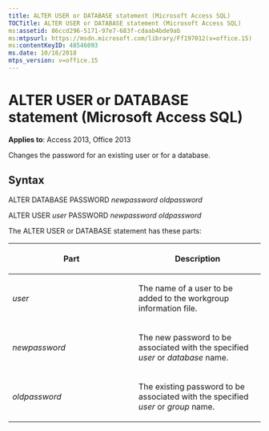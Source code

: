 ```yaml
---
title: ALTER USER or DATABASE statement (Microsoft Access SQL)
TOCTitle: ALTER USER or DATABASE statement (Microsoft Access SQL)
ms:assetid: 86ccd296-5171-97e7-683f-cdaab4bde9ab
ms:mtpsurl: https://msdn.microsoft.com/library/Ff197012(v=office.15)
ms:contentKeyID: 48546093
ms.date: 10/18/2018
mtps_version: v=office.15
---
```


# ALTER USER or DATABASE statement (Microsoft Access SQL)

**Applies to**: Access 2013, Office 2013

Changes the password for an existing user or for a database.

## Syntax

ALTER DATABASE PASSWORD *newpassword oldpassword*

ALTER USER *user* PASSWORD *newpassword oldpassword*

The ALTER USER or DATABASE statement has these parts:

<table>
<colgroup>
<col style="width: 50%" />
<col style="width: 50%" />
</colgroup>
<thead>
<tr class="header">
<th><p>Part</p></th>
<th><p>Description</p></th>
</tr>
</thead>
<tbody>
<tr class="odd">
<td><p><em>user</em></p></td>
<td><p>The name of a user to be added to the workgroup information file.</p></td>
</tr>
<tr class="even">
<td><p><em>newpassword</em></p></td>
<td><p>The new password to be associated with the specified <em>user</em> or <em>database</em> name.</p></td>
</tr>
<tr class="odd">
<td><p><em>oldpassword</em></p></td>
<td><p>The existing password to be associated with the specified <em>user</em> or <em>group</em> name.</p></td>
</tr>
</tbody>
</table>

